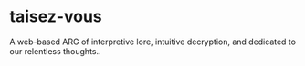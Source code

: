 # taisez-vous
A web-based ARG of interpretive lore, intuitive decryption, and dedicated to our relentless thoughts..
